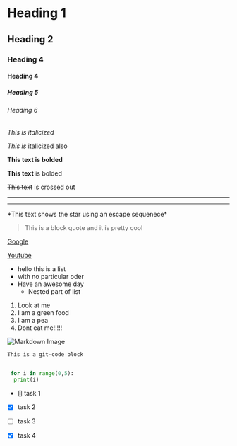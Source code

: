 <!-- This is a comment -->

# Heading 1
## Heading 2
### Heading 4
#### Heading 4
##### Heading 5
###### Heading 6


<!-- Italics -->
*This is italicized*

_This is_ italicized also

<!-- Strong -->
**This text is bolded**

__This text__ is bolded

<!-- Strikethrough -->
~~This text~~ is crossed out

<!--Horizontal Rule-->
---
___

<!-- Show characters -->

\*This text shows the star using an escape sequenece\*

<!-- Block Quote -->
> This is a block quote and it is pretty cool

<!-- Links -->
[Google](http://www.google.com)

[Youtube](http://www.Youtube.com "Click the link NOW!!!!!!")

<!--Unordered Lists-->
* hello this is a list
* with no particular oder 
* Have an awesome day
  * Nested part of list

<!--Ordered List-->
1. Look at me
1. I am a green food
1. I am a pea
1. Dont eat me!!!!!


<!--Images-->
![Markdown Image](https://markdown-here.com/img/icon256.png)


```bash
This is a git-code block
```

```Python

 for i in range(0,5):
  print(i)

```

* [] task 1
* [x] task 2
* [ ] task 3
* [x] task 4

